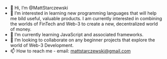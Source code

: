 - 👋 Hi, I’m @MattStarczewski
- 👀 I’m interested in learning new programming languages that will help me bild useful, valuable products. I am currently interested in combining the worlds of FinTech and Web-3 to create a new, decentralized world of money.
- 🌱 I’m currently learning JavaScript and associated frameworks.
- 💞️ I’m looking to collaborate on any beginner projects that explore the world of Web-3 Development.
- 📫 How to reach me - email: mattstarczewski@gmail.com 
<!---
MattStarczewski/MattStarczewski is a ✨ special ✨ repository because its `README.md` (this file) appears on your GitHub profile.
You can click the Preview link to take a look at your changes.
--->
